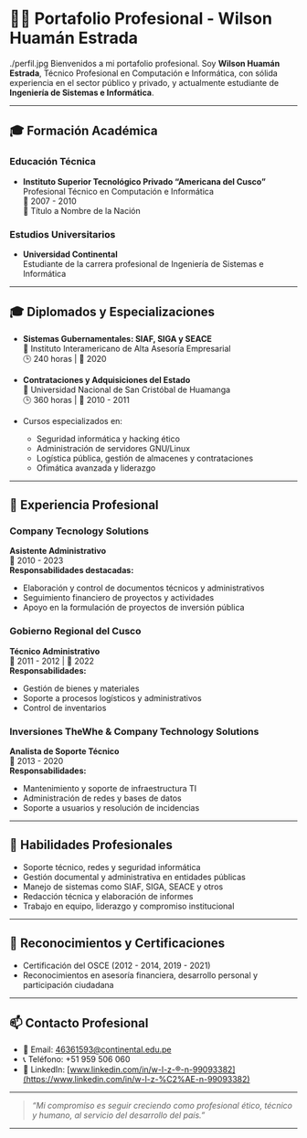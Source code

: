 # 🧑‍💼 Portafolio Profesional - Wilson Huamán Estrada
./perfil.jpg
Bienvenidos a mi portafolio profesional. Soy **Wilson Huamán Estrada**, Técnico Profesional en Computación e Informática, con sólida experiencia en el sector público y privado, y actualmente estudiante de **Ingeniería de Sistemas e Informática**.

---

## 🎓 Formación Académica

### Educación Técnica
- **Instituto Superior Tecnológico Privado “Americana del Cusco”**  
  Profesional Técnico en Computación e Informática  
  📅 2007 - 2010  
  📜 Título a Nombre de la Nación

### Estudios Universitarios
- **Universidad Continental**  
  Estudiante de la carrera profesional de Ingeniería de Sistemas e Informática

---

## 🎓 Diplomados y Especializaciones

- **Sistemas Gubernamentales: SIAF, SIGA y SEACE**  
  📍 Instituto Interamericano de Alta Asesoría Empresarial  
  🕒 240 horas | 📅 2020

- **Contrataciones y Adquisiciones del Estado**  
  📍 Universidad Nacional de San Cristóbal de Huamanga  
  🕒 360 horas | 📅 2010 - 2011

- Cursos especializados en:
  - Seguridad informática y hacking ético
  - Administración de servidores GNU/Linux
  - Logística pública, gestión de almacenes y contrataciones
  - Ofimática avanzada y liderazgo

---

## 💼 Experiencia Profesional

### Company Tecnology Solutions  
**Asistente Administrativo**  
📅 2010 - 2023  
**Responsabilidades destacadas:**
- Elaboración y control de documentos técnicos y administrativos
- Seguimiento financiero de proyectos y actividades
- Apoyo en la formulación de proyectos de inversión pública

### Gobierno Regional del Cusco  
**Técnico Administrativo**  
📅 2011 - 2012 | 📅 2022  
**Responsabilidades:**
- Gestión de bienes y materiales
- Soporte a procesos logísticos y administrativos
- Control de inventarios

### Inversiones TheWhe & Company Technology Solutions  
**Analista de Soporte Técnico**  
📅 2013 - 2020  
**Responsabilidades:**
- Mantenimiento y soporte de infraestructura TI
- Administración de redes y bases de datos
- Soporte a usuarios y resolución de incidencias

---

## 🧠 Habilidades Profesionales

- Soporte técnico, redes y seguridad informática
- Gestión documental y administrativa en entidades públicas
- Manejo de sistemas como SIAF, SIGA, SEACE y otros
- Redacción técnica y elaboración de informes
- Trabajo en equipo, liderazgo y compromiso institucional

---

## 📜 Reconocimientos y Certificaciones

- Certificación del OSCE (2012 - 2014, 2019 - 2021)
- Reconocimientos en asesoría financiera, desarrollo personal y participación ciudadana

---

## 📫 Contacto Profesional

- 📧 Email: [46361593@continental.edu.pe](mailto:46361593@continental.edu.pe)  
- 📞 Teléfono: +51 959 506 060  
- 🔗 LinkedIn: [www.linkedin.com/in/w-l-z-®-n-99093382](https://www.linkedin.com/in/w-l-z-%C2%AE-n-99093382)

---

> _“Mi compromiso es seguir creciendo como profesional ético, técnico y humano, al servicio del desarrollo del país.”_

---
